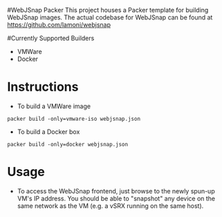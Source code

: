 #WebJSnap Packer
This project houses a Packer template for building WebJSnap images.  The actual codebase for WebJSnap can be found at https://github.com/lamoni/webjsnap

#Currently Supported Builders
- VMWare
- Docker

# Instructions
- To build a VMWare image
```
packer build -only=vmware-iso webjsnap.json
```

- To build a Docker box
```
packer build -only=docker webjsnap.json
```

# Usage
- To access the WebJSnap frontend, just browse to the newly spun-up VM's IP address.  You should be able to "snapshot" any device on the same network as the VM (e.g. a vSRX running on the same host).
